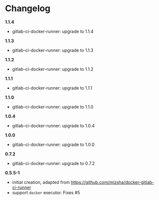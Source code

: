 # Changelog

**1.1.4**
 - gitlab-ci-docker-runner: upgrade to 1.1.4

**1.1.3**
 - gitlab-ci-docker-runner: upgrade to 1.1.3

**1.1.2**
 - gitlab-ci-docker-runner: upgrade to 1.1.2

**1.1.1**
 - gitlab-ci-docker-runner: upgrade to 1.1.1

**1.1.0**
 - gitlab-ci-docker-runner: upgrade to 1.1.0

**1.0.4**
 - gitlab-ci-docker-runner: upgrade to 1.0.4

**1.0.0**
 - gitlab-ci-docker-runner: upgrade to 1.0.0

**0.7.2**
 - gitlab-ci-docker-runner: upgrade to 0.7.2

**0.5.5-1**
 - initial creation, adapted from https://github.com/mizsha/docker-gitlab-ci-runner
 - support `docker` executor. Fixes #5
